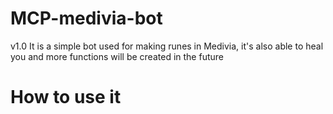 # MCP-medivia-bot

v1.0
It is a simple bot used for making runes in Medivia, it's also able to heal you and more functions will be created in the future


# How to use it
